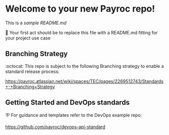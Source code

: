 # Welcome to your new Payroc repo!
This is a *sample README.md* 

:toolbox: Your first act should be to replace this file with a README.md fitting for your project use case


## Branching Strategy
:octocat: This repo is subject to the following Branching strategy to enable a standard release process:

https://payroc.atlassian.net/wiki/spaces/TEC/pages/2269512743/Standards+-+Branching+Strategy

## Getting Started and DevOps standards
:placard:	For guidance and templates refer to the DevOps example repo:

https://github.com/payroc/devops-api-standard